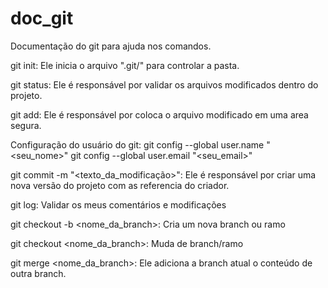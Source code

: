 # doc_git
Documentação do git para ajuda nos comandos.

git init: Ele inicia o arquivo ".git/" para controlar a pasta.

git status: Ele é responsável por validar os arquivos modificados dentro do projeto.

git add: Ele é responsável por coloca o arquivo modificado em uma area segura.

Configuração do usuário do git:
git config --global user.name "<seu_nome>"
git config --global user.email "<seu_email>"

git commit -m "<texto_da_modificação>": Ele é responsável por criar uma nova versão do projeto com as referencia do criador.

git log: Validar os meus comentários e modificações

git checkout -b <nome_da_branch>: Cria um nova branch ou ramo 

git checkout <nome_da_branch>: Muda de branch/ramo

git merge <nome_da_branch>: Ele adiciona a branch atual o conteúdo de outra branch.